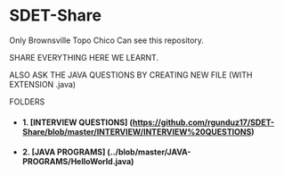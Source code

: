 # SDET-Share
Only Brownsville Topo Chico Can see this repository.


SHARE EVERYTHING HERE WE LEARNT. 

ALSO ASK THE JAVA QUESTIONS BY CREATING NEW FILE (WITH EXTENSION .java)


FOLDERS

- #### 1. [INTERVIEW QUESTIONS] (https://github.com/rgunduz17/SDET-Share/blob/master/INTERVIEW/INTERVIEW%20QUESTIONS)

- #### 2. [JAVA PROGRAMS] (../blob/master/JAVA-PROGRAMS/HelloWorld.java)




